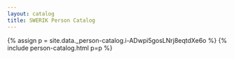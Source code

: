 ```yaml
---
layout: catalog
title: SWERIK Person Catalog
---
```

{% assign p = site.data._person-catalog.i-ADwpi5gosLNrj8eqtdXe6o %}
{% include person-catalog.html p=p %}

